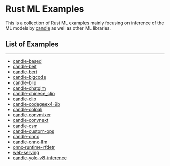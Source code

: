 # Rust ML Examples

This is a collection of Rust ML examples mainly focusing on inference of the ML models by 
[candle](https://github.com/huggingface/candle) as well as other ML libraries.

## List of Examples

---

* [candle-based](./based/README.md)
* [candle-beit](./beit/README.md)
* [candle-bert](./bert/README.md)
* [candle-bigcode](./bigcode/README.md)
* [candle-blip](./blip/README.md)
* [candle-chatglm](./chatglm/README.md)
* [candle-chinese_clip](./chinese_clip/README.md)
* [candle-clip](./clip/README.md)
* [candle-codegeex4-9b](./codegeex4-9b/README.md)
* [candle-colpali](./colpali/README.md)
* [candle-convmixer](./convmixer/README.md)
* [candle-convnext](./convnext/README.md)
* [candle-csm](./csm/README.md)
* [candle-custom-ops](./custom-ops/README.md)
* [candle-onnx](./onnx/README.md)
* [candle-onnx-llm](./onnx-llm/README.md)
* [onnx-runtime-rfdetr](./onnx-runtime-rfdetr/README.md)
* [web-serving](./web-serving/README.md)
* [candle-yolo-v8-inference](./yolo-v8-inference/README.md)